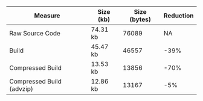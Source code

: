 | Measure | Size (kb) | Size (bytes) | Reduction |
| --- | --- | --- | --- |
| Raw Source Code | 74.31 kb | 76089 | NA |
| Build | 45.47 kb | 46557 | -39% |
| Compressed Build | 13.53 kb | 13856 | -70% |
| Compressed Build (advzip) | 12.86 kb | 13167 | -5% |
